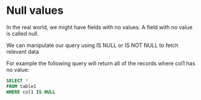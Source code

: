 # Null values


In the real world, we might have fields with no values. A field with no value is called null.

We can manipulate our query using IS NULL or IS NOT NULL to fetch relevant data

For example the following query will return all of the records where col1 has no value:
```sql
SELECT *
FROM table1
WHERE col1 IS NULL
```
